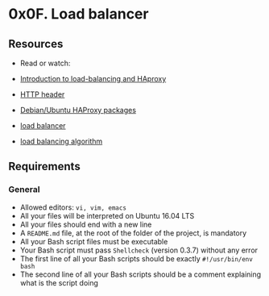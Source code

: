 # 0x0F. Load balancer

## Resources
+ Read or watch:

+ [Introduction to load-balancing and HAproxy](https://www.digitalocean.com/community/tutorials/an-introduction-to-haproxy-and-load-balancing-concepts)
+ [HTTP header](https://www.techopedia.com/definition/27178/http-header)
+ [Debian/Ubuntu HAProxy packages](https://haproxy.debian.net/)
+ [load balancer](https://www.thegeekstuff.com/2016/01/load-balancer-intro/)
+ [load balancing algorithm](https://community.f5.com/t5/technical-articles/intro-to-load-balancing-for-developers-the-algorithms/ta-p/273759)


## Requirements
### General
+ Allowed editors: `vi, vim, emacs`
+ All your files will be interpreted on Ubuntu 16.04 LTS
+ All your files should end with a new line
+ A `README.md` file, at the root of the folder of the project, is mandatory
+ All your Bash script files must be executable
+ Your Bash script must pass `Shellcheck` (version 0.3.7) without any error
+ The first line of all your Bash scripts should be exactly `#!/usr/bin/env bash`
+ The second line of all your Bash scripts should be a comment explaining what is the script doing
